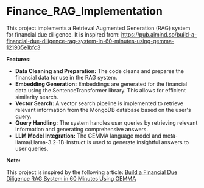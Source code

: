 # Finance_RAG_Implementation
This project implements a Retrieval Augmented Generation (RAG) system for financial due diligence. It is inspired from: https://pub.aimind.so/build-a-financial-due-diligence-rag-system-in-60-minutes-using-gemma-121905e1bfc3

**Features:**

* **Data Cleaning and Preparation:** The code cleans and prepares the financial data for use in the RAG system.
* **Embedding Generation:** Embeddings are generated for the financial data using the SentenceTransformer library. This allows for efficient similarity search.
* **Vector Search:** A vector search pipeline is implemented to retrieve relevant information from the MongoDB database based on the user's query.
* **Query Handling:** The system handles user queries by retrieving relevant information and generating comprehensive answers.
* **LLM Model Integration:** The GEMMA language model and meta-llama/Llama-3.2-1B-Instruct is used to generate insightful answers to user queries.

**Note:**

This project is inspired by the following article:
[Build a Financial Due Diligence RAG System in 60 Minutes Using GEMMA](https://pub.aimind.so/build-a-financial-due-diligence-rag-system-in-60-minutes-using-gemma-121905e1bfc3)

